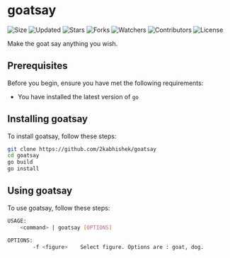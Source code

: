 # goatsay

![Size](https://img.shields.io/github/repo-size/2kabhishek/goatsay?style=plastic&color=0f0&label=Size)
![Updated](https://img.shields.io/github/last-commit/2kabhishek/goatsay?style=plastic&color=f00&label=Updated)
![Stars](https://img.shields.io/github/stars/2kabhishek/goatsay?style=plastic&color=ffc801&label=Stars)
![Forks](https://img.shields.io/github/forks/2kabhishek/goatsay?style=plastic&color=003cff&label=Forks)
![Watchers](https://img.shields.io/github/watchers/2kabhishek/goatsay?style=plastic&color=ff5500&label=Watchers)
![Contributors](https://img.shields.io/github/contributors/2kabhishek/goatsay?style=plastic&color=f0f&label=Contributors)
![License](https://img.shields.io/github/license/2kabhishek/goatsay?style=plastic&color=555&label=License)

Make the goat say anything you wish.



## Prerequisites

Before you begin, ensure you have met the following requirements:

- You have installed the latest version of `go`

## Installing goatsay

To install goatsay, follow these steps:

```bash
git clone https://github.com/2kabhishek/goatsay
cd goatsay
go build
go install
```

## Using goatsay

To use goatsay, follow these steps:

```bash
USAGE:
    <command> | goatsay [OPTIONS]

OPTIONS:
        -f <figure>    Select figure. Options are : goat, dog.
```


